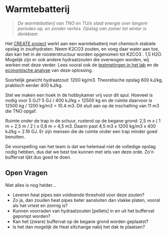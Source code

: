 # Warmtebatterij

> *De warmtebatterij van TNO en TU/e slaat energie over langere periodes op,
> en zonder verlies.  Opslag van zomer tot winter is denkbaar.*

Het [CREATE project](http://createproject.eu/documents)
werkt aan een warmtebatterij met chemisch stabiele opslag in zouthydraten.
Neem K2CO3 zouten, en voeg daar water aan toe, dan kan het in de roosterstructuur
worden opgenomen tot K2CO3 . 1,5 H2O.  Mogelijk zijn er ook andere hydraatzouten
die overwogen worden, wij werken met deze verder.
Lees vooral ook de
[testmetingen in het lab](http://createproject.eu/documents/category/4-reports?download=34:d5-3-lab-test-results-with-proof-of-principle-regarding-the-critical-components)
en de
[economische analyse](http://createproject.eu/documents/category/4-reports?download=30:d2-1-economic-value-of-heat-storage-systems)
van deze oplossing.

Soortelijk gewicht hydraatzout: 1200 kg/m3.
Theoretische opslag 600 kJ/kg, praktisch eerder 400 kJ/kg.

Stel we maken een hoek in de hobbykamer vrij voor dit spul.
Hoeveel is nodig voor 5 GJ?
5 GJ / 400 kJ/kg = 12500 kg
en de ruimte daarvoor is
12500 kg / 1200 kg/m3 = 10.4 m3.
Dit sluit aan op de inschatting van 11 m3 die TNO opgaf.

Ruimte onder de trap in de schuur, rustend op de begane grond:
2,5 m x ( 1 m + 2,5 m / 2 ) x 0,8 m = 4,5 m3.
Daarin past 4,5 m3 x 1200 kg/m3 x 400 kJ/kg = 2.16 GJ.
Er zijn mensen die de ruimte onder een trap minder goed benutten.

De voorspelling van het team is dat we helemaal niet de
volledige opslag nodig hebben, dus dat we best toe kunnen
met iets van deze orde.  Zo'n buffervat lijkt dus goed
te doen.


## Open Vragen

Niet alles is nog helder...

  * Leveren heat pipes een voldoende threshold voor deze zouten?
  * Zo ja, dan zouden heat pipes beter aansluiten dan vlakke platen, vooral als het vriest en zonnig is?
  * Kunnen voorraden van hydraatzouten [pellets] in en uit het buffervat gepompt worden?
  * Kan het (zware) buffervat op de begane grond worden geplaatst?
  * Is het dan mogelijk de Heat eXchange nabij het dak te plaatsen?

